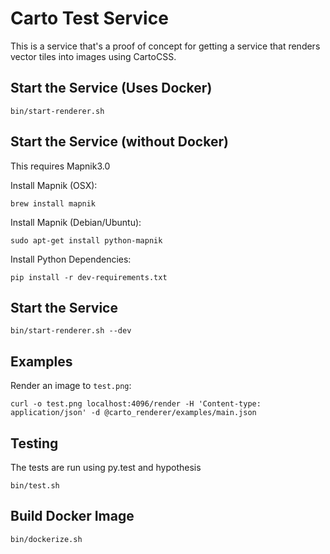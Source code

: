 # Carto Test Service #
This is a service that's a proof of concept for getting a service that
renders vector tiles into images using CartoCSS.

## Start the Service (Uses Docker) ##
```
bin/start-renderer.sh
```

## Start the Service (without Docker) ##
This requires Mapnik3.0

Install Mapnik (OSX):
```
brew install mapnik
```

Install Mapnik (Debian/Ubuntu):
```
sudo apt-get install python-mapnik
```

Install Python Dependencies:
```
pip install -r dev-requirements.txt
```

## Start the Service ##
```
bin/start-renderer.sh --dev
```

## Examples ##
Render an image to `test.png`:
```
curl -o test.png localhost:4096/render -H 'Content-type: application/json' -d @carto_renderer/examples/main.json
```

## Testing ##
The tests are run using py.test and hypothesis

```
bin/test.sh
```

## Build Docker Image ##
```
bin/dockerize.sh
```
